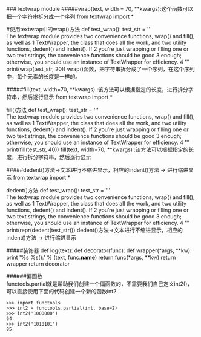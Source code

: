 
###Textwrap module
#####wrap(text, width = 70, **kwargs):这个函数可以把一个字符串拆分成一个序列
  from textwrap import *
  
  #使用textwrap中的wrap()方法
  def test_wrap():
      test_str = '''\
      The textwrap module provides two convenience functions, wrap() and fill(), as well as 1
      TextWrapper, the class that does all the work, and two utility functions, dedent() and indent(). If 2
      you’re just wrapping or filling one or two text strings, the convenience functions should be good 3
      enough; otherwise, you should use an instance of TextWrapper for efficiency. 4
     '''
     print(wrap(test_str, 20))
wrap()函数，把字符串拆分成了一个序列，在这个序列中，每个元素的长度是一样的。

#####fill(text, width=70, **kwargs) :该方法可以根据指定的长度，进行拆分字符串，然后逐行显示
  from textwrap import *
  
  fill()方法
  def test_wrap():
      test_str = '''\
      The textwrap module provides two convenience functions, wrap() and fill(), as well as 1
      TextWrapper, the class that does all the work, and two utility functions, dedent() and indent(). If 2
      you’re just wrapping or filling one or two text strings, the convenience functions should be good 3
      enough; otherwise, you should use an instance of TextWrapper for efficiency. 4
     '''
     print(fill(test_str, 40))
fill(text, width=70, **kwargs) :该方法可以根据指定的长度，进行拆分字符串，然后逐行显示


#####dedent()方法->文本进行不缩进显示，相应的indent()方法 -> 进行缩进显示
  from textwrap import *
  
  dedent()方法
  def test_wrap():
      test_str = '''\
      The textwrap module provides two convenience
          functions, wrap() and fill(), as well as 1
      TextWrapper, the class that does all the work,
          and two utility functions, dedent() and indent(). If 2
     you’re just wrapping or filling one or two text strings,
         the convenience functions should be good 3
     enough; otherwise, you should use an instance
         of TextWrapper for efficiency. 4
     '''
     print(repr(dedent(test_str)))
dedent()方法->文本进行不缩进显示，相应的indent()方法 -> 进行缩进显示


#####装饰器
    def log(text):
    def decorator(func):
        def wrapper(*args, **kw):
            print '%s %s():' % (text, func.__name__)
            return func(*args, **kw)
        return wrapper
    return decorator

    
######偏函数    
    functools.partial就是帮助我们创建一个偏函数的，不需要我们自己定义int2()，可以直接使用下面的代码创建一个新的函数int2：

    >>> import functools
    >>> int2 = functools.partial(int, base=2)
    >>> int2('1000000')
    64
    >>> int2('1010101')
    85

